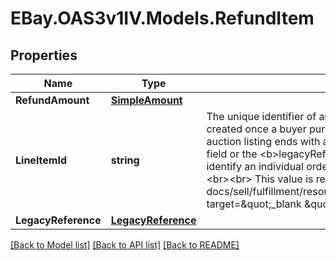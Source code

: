 # EBay.OAS3v1IV.Models.RefundItem
## Properties

Name | Type | Description | Notes
------------ | ------------- | ------------- | -------------
**RefundAmount** | [**SimpleAmount**](SimpleAmount.md) |  | [optional] 
**LineItemId** | **string** | The unique identifier of an order line item. This identifier is created once a buyer purchases a &#x27;Buy It Now&#x27; item or if an auction listing ends with a winning bidder.&lt;br&gt;&lt;br&gt;Either this field or the &lt;b&gt;legacyReference&lt;/b&gt; container is needed to identify an individual order line item that will receive a refund.&lt;br&gt;&lt;br&gt; This value is returned using the &lt;a href&#x3D;\&quot;/api-docs/sell/fulfillment/resources/order/methods/getOrders\&quot; target&#x3D;\&quot;_blank \&quot;&gt;getOrders&lt;/a&gt; method. | [optional] 
**LegacyReference** | [**LegacyReference**](LegacyReference.md) |  | [optional] 

[[Back to Model list]](../README.md#documentation-for-models) [[Back to API list]](../README.md#documentation-for-api-endpoints) [[Back to README]](../README.md)

